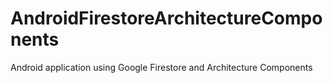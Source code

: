 # AndroidFirestoreArchitectureComponents
Android application using Google Firestore and Architecture Components
